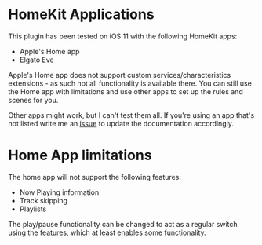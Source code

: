 # HomeKit Applications

This plugin has been tested on iOS 11 with the following HomeKit apps:

* Apple's Home app
* Elgato Eve

Apple's Home app does not support custom services/characteristics extensions - as such not all functionality is available there. You can still use the Home app with limitations and use other apps to set up the rules and scenes for you.

Other apps might work, but I can't test them all. If you're using an app that's not listed write me an [issue](https://www.github.com/grover/homebridge-dacp/issues) to update the documentation accordingly.

# Home App limitations

The home app will not support the following features:

* Now Playing information
* Track skipping
* Playlists

The play/pause functionality can be changed to act as a regular switch using the [features](configuration/features.md), which at least enables some functionality.
